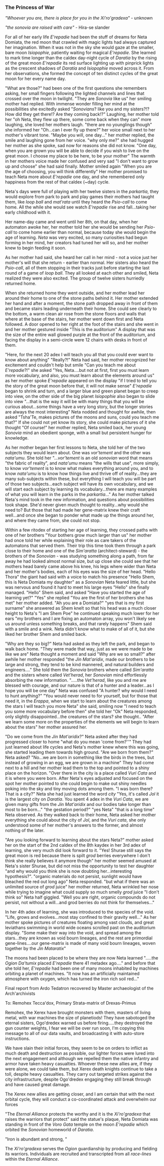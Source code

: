 


### The Princess of War

_"Whoever you are, there is place for you in the Xi'ro'gradexa"_ - unknown

_"the sonovia are raised with care"_ - Hira-se slander

For all of her early life _E'repadie_ had been the stuff of dreams for Neta Domiata, the red moon that crawled with magic lights had always captured her imagination. When it was not in the sky she would gaze at the smaller, bare moon _Isiopophie_, patiently waiting for magical _E'repadie_. She learned to mark time longer than the caldex day-night cycle of _Daratia_ by the rising of the great moon _E'repadie_ its red surface lighting up with pinprick lights as the crescent shadows of _Daratia_ and _Isiopophie_ moved across it. From her observations, she formed the concept of ten distinct cycles of the great moon for her every name day.

"What are those?" had been one of the first questions she remembers asking, her small fingers following the lighted channels and lines that crossed over the moon in twilight. "They are _Sonovia_ like us" her smiling mother had replied. With immense wonder filling her mind at the possibilities she excitedly asked "_Sonovians_? like you and my sisters?!? How did they get there!? Are they coming back!?" Laughing, her mother told her "oh Neta, they flew up there, some come back when they can" more laughing, she loved her mothers laugh. "there are no younglings though" she informed her "Oh...can I ever fly up there?" her voice small next to her mother's vibrant tone. "Maybe you will, one day..." her mother replied, the smile and laughing gone from her voice. "why only me?" she had hugged her mother as she spoke, sad now for reasons she did not know. "One day, when you are grown you will be able to decide if you wish to live on the great moon. I choose my place to be here, to be your mother" The warmth in her mothers voice made her confused and very sad "I don't want to grow up and choose" she had said finally. Mother smiled again "When you are the age of choosing, you will think differently" Her mother promised to teach Neta more about _E'repadie_ one day, and she remembered only happiness from the rest of that caldex (~day) cycle.

Neta's days were full of playing with her twelve sisters in the _parkartia_, they would explore from park to park and play games their mothers had taught them, like _loop ball_ and _mat'rata_ until they heard the _Psio-call_ to come home. All the while she would see watch _E'repadie_ rise and fall...taking her early childhood with it.

Her name-day came and went until her 8th, on that day, when her automaton awoke her, her mother told her she would be sending her _Psio-call_ to come home earlier than normal, because today she would begin the age of learning. _Neta_ was very excited, so many curiosities had begun forming in her mind, her creators had tuned her will so, and her mother knew to begin feeding it soon.

As her mother had said, she heard her call in her mind - not a voice just her mother's will that she return - earlier than normal. Her sisters also heard the _Psio-call_, all of them stopping in their tracks just before starting the last round of a game of _loop ball_. They all looked at each other and smiled, Neta realized they were also excited. The group of twelve sisters hurriedly returned home.

When she returned home they went outside, and her mother lead her around their home to one of the stone paths behind it. Her mother extended her hand and after a moment, the stone path dropped away in front of them and became stairs leading underneath their home. She could see clearly to the bottom, a warm clean air rose from the stone floors and walls that where at the base of the stairs, her mother went down first and Neta followed. A door opened to her right at the foot of the stairs and she went in and her mother gestured inside "This is the auditorium" A display that was the size of the entire wall glowed purple at the front of the auditorium, and facing the display in a semi-circle were 12 chairs with desks in front of them.

"Here, for the next 20 adex I will teach you all that you could ever want to know about anything" "Really?!" Neta had said, her mother recognized her excitement and couldn't help but smile "Can you teach me about _E'repadie_?!" she asked "Yes, Neta....but not at first, first you must learn more vocabulary, and also, you must learn about the elements around us" as her mother spoke _E'repadie_ appeared on the display "if I tried to tell you the story of the great moon before that, it will not make sense" _E'repadie_ began to shrink and turn, and a larger blue and green planet began to creep into view, on the other side of the big planet _Isiopophie_ also began to slide into view "...that is the way it will be with many things that you will be curious about...some things have a very long story, but the longer stories are always the most interesting" Neta nodded and thought for awhile, then asked "Tsha'Te, makes pictures of the moons and suns, could you teach me that?" If she could not yet know its story, she could make pictures of it she thought "Of course!" her mother replied, Neta smiled back, her young _Sonovia_ mind an obedient sponge, with a small but persistent hunger for knowledge.

As her mother began her first lessons to Neta, she told her of the two subjects they would learn about. One was _vor'tement_ and the other was _nata'umu_. She told her "..._vor'tement_ is an old _sonovian_ word that means "the fabric of reality", and _nata'umu_ means "the wills that use", more simply, to know _vor'tement_ is to know what makes everything around you, and to know _nata'umu_ is to know how things live and thrive off of reality...they are many sub-subjects within these, but everything I will teach you will be part of those two subjects...each subject will have its own vocabulary, and we will start each subject by learning its vocabulary...there are many examples of what you will learn in the parks in the _parkartia_..." As her mother talked Neta's mind took in the new information, and questions about possibilities took shape. She'd never given much thought to reality...why would she need to? But those that had made her gene-matrix knew their craft well...and once she began to ponder what made up the things around her, and where they came from, she could not stop.

 Within a few ritodex of starting her age of learning, they crossed paths with one of her brothers "Your bothers grow much larger than us" her mother had once told her while explaining their role as care takers of the automatons that served them. Their trip this time took them through a park close to their home and one of the _Sim'aratta_ (architect-steward) - the brothers of the _Sonovian_ - was studying something along a path, from far away he had looked almost normal size, but up close she could see that her mothers head barely came above his knee, his legs where wider than Neta and her mother's bodies, each of his eyes was the size of her head. "Hello Thora" the giant had said with a voice to match his presence "Hello Shem, this is Neta Domiata my daughter" as a _Sonovian_ Neta feared little, but she was nervous and found it hard to meet his large eyes "Hello" she finally managed. "Hello" Shem said, and asked "Have you started the age of learning yet?" "Yes" she replied "You are the first of her brothers she has met" her mother added. "Ah you are a Domiata?" "yes that is my first surname" she answered as Shem knelt so that his head was a much closer height to Neta's "I am Shem Poe" he continued speaking much lower for her ears "my brothers and I are fixing an automaton array, you won't likely see us around unless something breaks, and that rarely happens" Shem said with a smile and a wink. Neta didn't know what to make of all of it, but she liked her brother Shem and smiled back.

"Why are they so big?" Neta had asked as they left the park, and began to walk back home. "They were made that way, just as we were made to be like we are" Neta thought a moment and said "Why are we so small?" after awhile her mother responded "the _Jin Mat'aridix_, made our brothers to be large and strong, they tend to be kind mannered, and natural builders and engineers...." She told them the _Sonovia_ brothers where called _Sim'aratta_ and the sisters where called _Vet'herad_, her _Sonovian_ mind effortlessly absorbing the new information. ".....the _Vet'herad_, like you and me are blessed with courage, and our nature is that of a hunter and a leader...as I hope you will be one day" Neta was confused "A hunter? why would I need to hunt anything?" "You would never need to for yourself, but for those that need it, in the _Erappa_, when we start to learn about the creatures among the stars I will teach you more Neta" she said, smiling now "I need to teach you some more vocabulary before then" she told her "Ok" Neta responded, only slightly disappointed...the creatures of the stars? she thought.. "After we learn some more on the properties of the elements we will begin to learn about the stars" her mother assured her.

"Do we come from the _Jin Mat'aridix_?" Neta asked after they had progressed closer to home "what do you mean 'come from?''" They had just learned about life cycles and Neta's mother knew where this was going, she started leading them towards high ground. "Are we born from them?" Neta asked? "No...we are born in something like the birds in the trees, but instead of growing in an egg, we are grown in a machine" They had come next to a hill and her mother lead them to the top and pointed to a shiny place on the horizon. "Over there in the city is a place called _Vuri Cata_ and it is where you were born. After Neta's eyes adjusted and focused on the spot her mother pointed to she could begin to make out shiny needles poking into the sky and tiny moving dots among them. "I was born there? That is a city?" Neta she had just learned the word _city_ "Yes, it's called _Jol_ it is the largest city on _Daratia_. You spent 4 adex in the _Vuri Cata_, we are given many gifts from the _Jin Mat'aridix_ and our bodies take longer than most to be born..." "the gestation period?" "yes Neta" "that is a long time" Neta observed. As they walked back to their home, Neta asked her mother everything she could about the city of _Jol_, and the _Vuri cata_, she only understood some of her mother's answers to the former, and almost nothing of the later.

"Are you looking forward to learning about the stars Neta?" mother asked her on the start of the 2nd caldex of the 8th kaydex in her 3rd adex of learning, she very much did look forward to it. "Yes! Shurae still says the great moon is red because there is spilt _grod_ berries everywhere I don't think she really believes it anymore though" her mother seemed amused at Neta's sister Shurae, but did not miss the opportunity to test her daughter "and why would you think she is now doubting her...interesting hypothesis?". "organic materials do not persist, sunlight would have bleached the red out long ago" Neta responded. "but what if there was an unlimited source of _grod_ juice" her mother returned, Neta wrinkled her nose while trying to imagine what could supply so much smelly _grod_ juice "I don't think so" Neta half giggled. "Well you are right, organic compounds do not persist, not without a will...and grod berries do not think for themselves..."

In her 4th adex of learning, she was introduced to the species of the void. "Life, grows and evolves...most stay confined to their gravity well..." As her mother spoke pictures of creatures floating among vast clouds, and great leviathans swimming in world wide oceans scrolled past on the auditorium display. "Some make their way into the void, and spread among the stars...they are known as void bourn lineages, and the rest are primordial gene-lines....our gene-matrix is made of many void bourn lineages, woven together by the _Jin Mataratix_"

The moons had been placed to be where they are now Neta learned ".....the _Ogion Da'tumix_ placed _E'repadie_ there 41 metadex ago...." and before that she told her, _E'repadie_ had been one of many moons inhabited by machines orbiting a planet of machines. "It now has an artificially maintained atmosphere with oxygen, which has turned the iron rich soil red..."




Final report from Ardo Tedatron recovered by Master archaeologist of the Arch'archivists

To: Remohex Tecca'dox, Primary Strata-matrix of Drexas-Primus

Remohex, the Xerex have brought monsters with them, masters of living metal, with war machines the size of planetiods! They have sabotoged the eternal sisters, Ogo'dredex warned us before firing.....they destroyed the gun counter weights, I fear we will be over run soon, I'm copying this message to all of our data vaults, and broadcasting it with auto-store instructions.

We have slain their initial forces, they seem to be on orders to inflict as much death and destruction as possible, our lighter forces were lured into the next engagement and although we repelled them the native infantry and armor have taken heavy casualties. Whoever these new allies are, if they were alone, we could take them, but Xerex death knights continue to take a toll, despite heavy casualties. They carry out targeted strikes against the city infrastructure, despite Ogo'dredex engaging they still break through and have caused great damage.

The Xerex new allies are getting closer, and I am certain that with the next orbital cycle, they will conduct a co-coordinated attack and overwhelm our forces










"The _Eternal Alliance_ protects the worthy and it is the _Xi'ro'gradexa_ that raises the warriors that protect" said the statue's plaque, Neta Domiata was standing in front of the _Voro Gata_ temple on the moon _E'repadie_ which orbited the _Sonovian_ homeworld of _Daratia_.

"Iron is abundant and strong, "





The _Xi'ro'gradexa_ serves the _Ogion_ guardianship by producing and fielding its warriors. Individuals are recruited and transcripted from all _race-lines_ within the _Eternal Alliance_.
